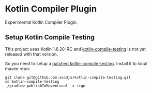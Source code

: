 # Kotlin Compiler Plugin

Experimental Kotlin Compiler Plugin.

## Setup Kotlin Compile Testing
This project uses Kotlin 1.6.20-RC and [kotlin-compile-testing](https://github.com/tschuchortdev/kotlin-compile-testing) is not yet released with that version.

So you need to setup a [patched kotlin-compile-testing](https://github.com/asodja/kotlin-compile-testing). Install it to local maven repo:
```
git clone git@github.com:asodja/kotlin-compile-testing.git
cd kotlin-compile-testing
./gradlew publishToMavenLocal -x sign
```

